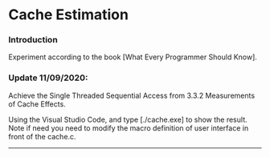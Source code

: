 # Cache Estimation

### Introduction
Experiment according to the book [What Every Programmer Should Know].

### Update 11/09/2020:
Achieve the Single Threaded Sequential Access from 3.3.2 Measurements of Cache Effects.

Using the Visual Studio Code, and type [./cache.exe] to show the result. 
Note if need you need to modify the macro definition of user interface
in front of the cache.c.


----------------------------------------------------------------------